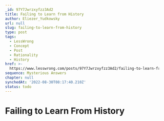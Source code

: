 ```yaml
---
_id: 97Y7Jwrzxyfzz3Ad2
title: Failing to Learn from History
author: Eliezer_Yudkowsky
url: null
slug: failing-to-learn-from-history
type: post
tags:
  - LessWrong
  - Concept
  - Post
  - Rationality
  - History
href: >-
  https://www.lesswrong.com/posts/97Y7Jwrzxyfzz3Ad2/failing-to-learn-from-history
sequence: Mysterious Answers
chapter: null
synchedAt: '2022-08-30T08:17:40.210Z'
status: todo
---
```


# Failing to Learn From History
